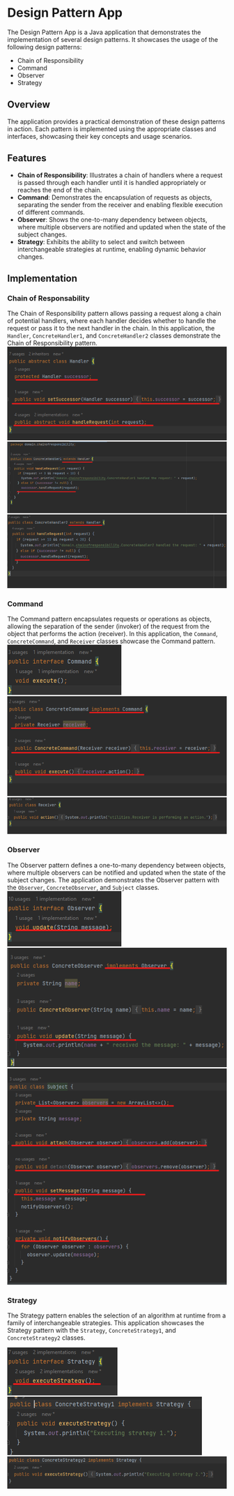 # Design Pattern App

The Design Pattern App is a Java application that demonstrates the implementation of several design patterns. It showcases the usage of the following design patterns:

- Chain of Responsibility
- Command
- Observer
- Strategy

## Overview

The application provides a practical demonstration of these design patterns in action. Each pattern is implemented using the appropriate classes and interfaces, showcasing their key concepts and usage scenarios.

## Features

- **Chain of Responsibility**: Illustrates a chain of handlers where a request is passed through each handler until it is handled appropriately or reaches the end of the chain.
- **Command**: Demonstrates the encapsulation of requests as objects, separating the sender from the receiver and enabling flexible execution of different commands.
- **Observer**: Shows the one-to-many dependency between objects, where multiple observers are notified and updated when the state of the subject changes.
- **Strategy**: Exhibits the ability to select and switch between interchangeable strategies at runtime, enabling dynamic behavior changes.

## Implementation

### Chain of Responsability

The Chain of Responsibility pattern allows passing a request along a chain of potential handlers, where each handler decides whether to handle the request or pass it to the next handler in the chain. In this application, the `Handler`, `ConcreteHandler1`, and `ConcreteHandler2` classes demonstrate the Chain of Responsibility pattern.
![img.png](img.png)
![img_1.png](img_1.png)
![img_2.png](img_2.png)

### Command

The Command pattern encapsulates requests or operations as objects, allowing the separation of the sender (invoker) of the request from the object that performs the action (receiver). In this application, the `Command`, `ConcreteCommand`, and `Receiver` classes showcase the Command pattern.
![img_3.png](img_3.png)
![img_4.png](img_4.png)
![img_5.png](img_5.png)

### Observer

The Observer pattern defines a one-to-many dependency between objects, where multiple observers can be notified and updated when the state of the subject changes. The application demonstrates the Observer pattern with the `Observer`, `ConcreteObserver`, and `Subject` classes.
![img_6.png](img_6.png)
![img_7.png](img_7.png)
![img_8.png](img_8.png)


### Strategy 

The Strategy pattern enables the selection of an algorithm at runtime from a family of interchangeable strategies. This application showcases the Strategy pattern with the `Strategy`, `ConcreteStrategy1`, and `ConcreteStrategy2` classes.

![img_9.png](img_9.png)
![img_10.png](img_10.png)
![img_11.png](img_11.png)